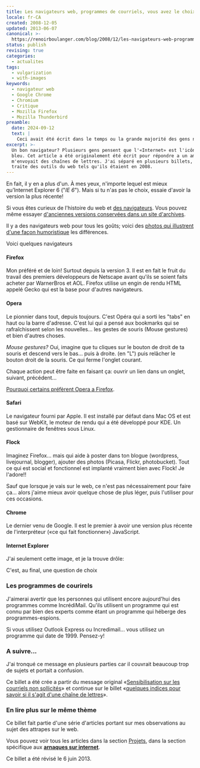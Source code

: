 ```yaml
---
title: Les navigateurs web, programmes de courriels, vous avez le choix!
locale: fr-CA
created: 2008-12-05
updated: 2013-06-07
canonical: >-
  https://renoirboulanger.com/blog/2008/12/les-navigateurs-web-programmes-de-courriels-vous-avez-le-choix/
status: publish
revising: true
categories:
  - actualites
tags:
  - vulgarization
  - with-images
keywords:
  - navigateur web
  - Google Chrome
  - Chromium
  - Critique
  - Mozilla Firefox
  - Mozilla Thunderbird
preamble:
  date: 2024-09-12
  text: |
    Ceci avait été écrit dans le temps ou la grande majorité des gens n’avaient qu'un ordinateur personel à la maison, et il s’agissait rarement d’un produit de Apple. Une époque où Microsoft profitait de son monopole car il fournissait son fournisseur pré-installé par défaut sur chaque ordinateur avec l'étiquette "Internet". Les gens allaient donc *sur l’Internet*.
excerpt: >-
  Un bon navigateur? Plusieurs gens pensent que l'«Internet» est l'icône 'e' en
  bleu. Cet article a été originalement été écrit pour répondre a un ami qui
  m'envoyait des chaînes de lettres. J'ai séparé en plusieurs billets, celui-ci
  traite des outils du web tels qu'ils étaient en 2008.
---
```


En fait, il y en a plus d'un. À mes yeux, n'importe lequel est mieux qu’Internet
Explorer 6 ("_IE 6_"). Mais si tu n'as pas le choix, essaie d'avoir la version
la plus récente!

Si vous êtes curieux de l'histoire du web et [des navigateurs][0]. Vous pouvez
même essayer [d'anciennes versions conservées dans un site d'archives][1].

Il y a des navigateurs web pour tous les goûts; voici des [photos qui illustrent
d'une façon humoristique][2] les différences.

Voici quelques navigateurs

#### Firefox

Mon préféré et de loin! Surtout depuis la version 3\. Il est en fait le fruit du
travail des premiers développeurs de Netscape avant qu'ils se soient faits
acheter par WarnerBros et AOL. Firefox utilise un engin de rendu HTML appelé
Gecko qui est la base pour d'autres navigateurs.

#### Opera

Le pionnier dans tout, depuis toujours. C'est Opéra qui a sorti les "tabs" en
haut ou la barre d'adresse. C'est lui qui a pensé aux bookmarks qui se
rafraîchissent selon les nouvelles... les gestes de souris (Mouse gestures) et
bien d'autres choses.

_Mouse gestures?_ Oui, imagine que tu cliques sur le bouton de droit de ta
souris et descend vers le bas... puis à droite. (en "L") puis relâcher le bouton
droit de la souris. Ce qui ferme l'onglet courant.

Chaque action peut être faite en faisant ça: ouvrir un lien dans un onglet,
suivant, précédent...

[Pourquoi certains préfèrent Opera a Firefox][3].

#### Safari

Le navigateur fourni par Apple. Il est installé par défaut dans Mac OS et est
basé sur WebKit, le moteur de rendu qui a été développé pour KDE. Un
gestionnaire de fenêtres sous Linux.

#### Flock

Imaginez Firefox... mais qui aide à poster dans ton blogue (wordpress,
livejournal, blogger), ajouter des photos (Picasa, Flickr, photobucket). Tout ce
qui est social et fonctionnel est implanté vraiment bien avec Flock! Je
l'adore!!

Sauf que lorsque je vais sur le web, ce n'est pas nécessairement pour faire
ça... alors j'aime mieux avoir quelque chose de plus léger, puis l'utiliser pour
ces occasions.

#### Chrome

Le dernier venu de Google. Il est le premier à avoir une version plus récente de
l'interpréteur («ce qui fait fonctionner») JavaScript.

#### Internet Explorer

J'ai seulement cette image, et je la trouve drôle:

<app-image alt="HA HA! I'm using «the Internet»" figcaption="Si l’on compare le engins de rendu HTML modernes à des véhicules. Les navigateurs faits par la compétition de Microsoft Internet Explorer seraient des autos. Les engins de rendus qui seraient des autos pour WebKit (Chromium, Safari) et Presto (Opera). Tandis qu’Internet Explorer (Trident) serait une pauvre calèche." src="~/assets/content/blog/2008/12/fccc309ec7c1e08ed41d710bf5c9d2fa804934ed.jpg"></app-image>

C'est, au final, une question de choix

### Les programmes de courirels

J'aimerai avertir que les personnes qui utilisent encore aujourd'hui des
programmes comme IncrédiMail. Qu'ils utilisent un programme qui est connu par
bien des experts comme étant un programme qui héberge des programmes-espions.

Si vous utilisez Outlook Express ou Incredimail... vous utilisez un programme
qui date de 1999\. Pensez-y!

### A suivre...

J'ai tronqué ce message en plusieurs parties car il couvrait beaucoup trop de
sujets et portait a confusion.

Ce billet a été crée a partir du message original «[Sensibilisation sur les
courriels non sollicités][4]» et continue sur le billet «[quelques indices pour
savoir si il s'agit d'une chaîne de lettres][5]».

### En lire plus sur le même thème

Ce billet fait partie d'une série d'articles portant sur mes observations au
sujet des attrapes sur le web.

Vous pouvez voir tous les articles dans la section [Projets][6], dans la section
spécifique aux [**arnaques sur internet**][7].

Ce billet a été révisé le 6 juin 2013\.

[0]: http://www.livinginternet.com/w/wi_browse.htm
[1]: http://browsers.evolt.org/
[2]: https://www.ghacks.net/2007/09/27/firefox-vs-opera-vs-internet-explorer/
[3]: http://virtuelvis.com/archives/2004/11/opera-over-firefox
[4]: /blog/2008/12/sensibilisation-sur-les-courriels-non-sollicites/
[5]:
  /blog/2008/12/quelques-indices-pour-savoir-si-un-message-courriel-est-une-chaine-de-lettre/
[6]: /projets
[7]: /projets/les-arnaques-sur-internet
